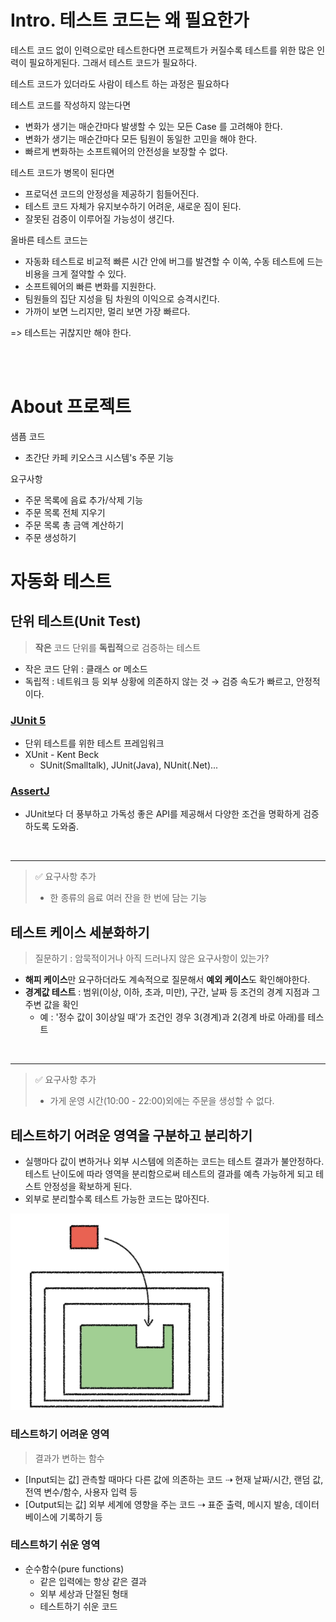 # Intro. 테스트 코드는 왜 필요한가

테스트 코드 없이 인력으로만 테스트한다면 프로젝트가 커질수록 테스트를 위한 많은 인력이 필요하게된다.
그래서 테스트 코드가 필요하다.

테스트 코드가 있더라도 사람이 테스트 하는 과정은 필요하다

테스트 코드를 작성하지 않는다면
- 변화가 생기는 매순간마다 발생할 수 있는 모든 Case 를 고려해야 한다.
- 변화가 생기는 매순간마다 모든 팀원이 동일한 고민을 해야 한다.
- 빠르게 변화하는 소프트웨어의 안전성을 보장할 수 없다.

테스트 코드가 병목이 된다면
- 프로덕션 코드의 안정성을 제공하기 힘들어진다.
- 테스트 코드 자체가 유지보수하기 어려운, 새로운 짐이 된다.
- 잘못된 검증이 이루어질 가능성이 생긴다.

올바른 테스트 코드는
- 자동화 테스트로 비교적 빠른 시간 안에 버그를 발견할 수 이쏙, 수동 테스트에 드는 비용을 크게 절약할 수 있다.
- 소프트웨어의 빠른 변화를 지원한다.
- 팀원들의 집단 지성을 팀 차원의 이익으로 승격시킨다.
- 가까이 보면 느리지만, 멀리 보면 가장 빠르다.

=> 테스트는 귀찮지만 해야 한다.

<br /><br />
# About 프로젝트
샘픔 코드
- 초간단 카페 키오스크 시스템's 주문 기능

요구사항
- 주문 목록에 음료 추가/삭제 기능
- 주문 목록 전체 지우기
- 주문 목록 총 금액 계산하기
- 주문 생성하기

# 자동화 테스트
## 단위 테스트(Unit Test)
> **작은** 코드 단위를 **독립적**으로 검증하는 테스트
- 작은 코드 단위 : 클래스 or 메소드
- 독립적 : 네트워크 등 외부 상황에 의존하지 않는 것 
→ 검증 속도가 빠르고, 안정적이다.

### [JUnit 5](https://junit.org/junit5/docs/current/user-guide/)
- 단위 테스트를 위한 테스트 프레임워크
- XUnit - Kent Beck
  - SUnit(Smalltalk), JUnit(Java), NUnit(.Net)...

### [AssertJ](https://assertj.github.io/doc/)
- JUnit보다 더 풍부하고 가독성 좋은 API를 제공해서 다양한 조건을 명확하게 검증하도록 도와줌.

<br />

---
> ✅ 요구사항 추가
> - 한 종류의 음료 여러 잔을 한 번에 담는 기능

## 테스트 케이스 세분화하기
> 질문하기 : 암묵적이거나 아직 드러나지 않은 요구사항이 있는가?
- **해피 케이스**만 요구하더라도 계속적으로 질문해서 **예외 케이스**도 확인해야한다.
- **경계값 테스트** : 범위(이상, 이하, 초과, 미만), 구간, 날짜 등 조건의 경계 지점과 그 주변 값을 확인
  - 예 : '정수 값이 3이상일 때'가 조건인 경우 3(경계)과 2(경계 바로 아래)를 테스트

<br />

---
> ✅ 요구사항 추가
> - 가게 운영 시간(10:00 - 22:00)외에는 주문을 생성할 수 없다.

## 테스트하기 어려운 영역을 구분하고 분리하기
- 실행마다 값이 변하거나 외부 시스템에 의존하는 코드는 테스트 결과가 불안정하다. <br />
테스트 난이도에 따라 영역을 분리함으로써 테스트의 결과를 예측 가능하게 되고 테스트 안정성을 확보하게 된다.
- 외부로 분리할수록 테스트 가능한 코드는 많아진다.
<img src="./img/section3/separation.png" alt="separation" style="width:350px;">

### 테스트하기 어려운 영역
> 결과가 변하는 함수
- [Input되는 값] 관측할 때마다 다른 값에 의존하는 코드 ⇢ 현재 날짜/시간, 랜덤 값, 전역 변수/함수, 사용자 입력 등
- [Output되는 값] 외부 세계에 영향을 주는 코드 ⇢ 표준 출력, 메시지 발송, 데이터베이스에 기록하기 등

### 테스트하기 쉬운 영역
- 순수함수(pure functions)
  - 같은 입력에는 항상 같은 결과
  - 외부 세상과 단절된 형태
  - 테스트하기 쉬운 코드
